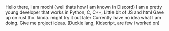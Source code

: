 Hello there, I am mochi (well thats how I am known in Discord) 
I am a pretty young developer that works in Python, C, C++, Little bit of JS and html 
Gave up on rust tho. kinda. might try it out later
Currently have no idea what I am doing. Give me project ideas. (Duckie lang, Kidscript, are few i worked on)


<!---
DetectiveCatt/DetectiveCatt is a ✨ special ✨ repository because its `README.md` (this file) appears on your GitHub profile.
You can click the Preview link to take a look at your changes.
--->
